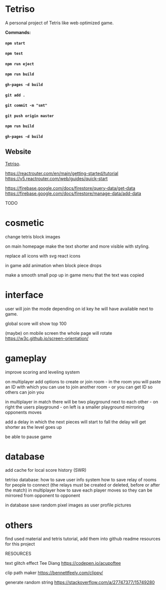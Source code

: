 # Tetriso

A personal project of Tetris like web optimized game.

**Commands:**
#### `npm start`
#### `npm test`
#### `npm run eject`
#### `npm run build`
#### `gh-pages -d build`
#### `git add .`
#### `git commit -m "smt"`
#### `git push origin master`
#### `npm run build`
#### `gh-pages -d build`

## Website

[Tetriso](https://www.tetriso.haam.space/).





https://reactrouter.com/en/main/getting-started/tutorial
https://v5.reactrouter.com/web/guides/quick-start


https://firebase.google.com/docs/firestore/query-data/get-data
https://firebase.google.com/docs/firestore/manage-data/add-data




TODO


# cosmetic

change tetris block images

on main homepage make the text shorter and more visible with styling. 

replace all icons with svg react icons

in game add animation when block piece drops 

make a smooth small pop up in game menu that the text was copied

# interface 

user will join the mode depending on id key he will have available next to game. 

global score will show top 100

(maybe) on mobile screen the whole page will rotate
    https://w3c.github.io/screen-orientation/


# gameplay

improve scoring and leveling system

on multiplayer add options to create or join room
    - in the room you will paste an ID with which you can use to join another room
    - or you can get ID so others can join you

in multiplayer in match there will be two playground next to each other
    - on right the users playground 
    - on left is a smaller playground mirroring opponents moves

add a delay in which the next pieces will start to fall
    the delay will get shorter as the level goes up

be able to pause game

# database

add cache for local score history (SWR)

tetriso database:
    how to save user info system
    how to save relay of rooms for people to connect (the relays must be created or deleted, before or after the match) 
        in multiplayer how to save each player moves so they can be mirrored from opponent to opponent  

in database save random pixel images as user profile pictures


# others

find used material and tetris tutorial, add them into github readme resources for this project 





RESOURCES

text glitch effect
Tee Diang
https://codepen.io/acupoftee


clip path maker
https://bennettfeely.com/clippy/

generate random string
https://stackoverflow.com/a/27747377/15749280